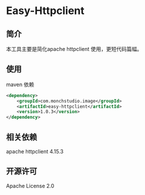 # Easy-Httpclient
## 简介
本工具主要是简化apache httpclient 使用，更短代码篇幅。

## 使用

maven 依赖
````xml
<dependency>
    <groupId>com.monchstudio.image</groupId>
    <artifactId>easy-httpclient</artifactId>
    <version>1.0.3</version>
</dependency>
````

## 相关依赖

apache httpclient 4.15.3

## 开源许可
Apache License 2.0
